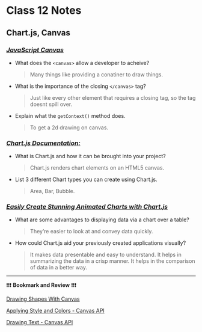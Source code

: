 # Class 12 Notes

## **Chart.js, Canvas**

### [*JavaScript Canvas*](https://www.javascripttutorial.net/web-apis/javascript-canvas/)

- What does the `<canvas>` allow a developer to acheive?

    > Many things like providing a conatiner to draw things.

- What is the importance of the closing `</canvas>` tag?

    > Just like every other element that requires a closing tag, so the tag doesnt spill over.

- Explain what the `getContext()` method does.

    > To get a 2d drawing on canvas.

### [*Chart.js Documentation:*](http://www.chartjs.org/docs/)

- What is Chart.js and how it can be brought into your project?

    > Chart.js renders chart elements on an HTML5 canvas.

- List 3 different Chart types you can create using Chart.js.

    > Area, Bar, Bubble.

### [*Easily Create Stunning Animated Charts with Chart.js*](https://www.webdesignerdepot.com/2013/11/easily-create-stunning-animated-charts-with-chart-js/)

- What are some advantages to displaying data via a chart over a table?

    > They’re easier to look at and convey data quickly.

- How could Chart.js aid your previously created applications visually?

    >  It makes data presentable and easy to understand. It helps in summarizing the data in a crisp manner. It helps in the comparison of data in a better way.

---

❗❗❗ **Bookmark and Review** ❗❗❗

[Drawing Shapes With Canvas](https://developer.mozilla.org/en-US/docs/Web/API/Canvas_API/Tutorial/Drawing_shapes)

[Applying Style and Colors - Canvas API](https://developer.mozilla.org/en-US/docs/Web/API/Canvas_API/Tutorial/Applying_styles_and_colors)

[Drawing Text - Canvas API](https://developer.mozilla.org/en-US/docs/Web/API/Canvas_API/Tutorial/Drawing_text)